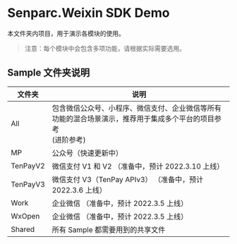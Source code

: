 # Senparc.Weixin SDK Demo

本文件夹内项目，用于演示各模块的使用。

> 注意：每个模块中会包含多项功能，请根据实际需要选用。

## Sample 文件夹说明

|      文件夹    |           说明            |
|---------------|---------------------------|
|   All         |   包含微信公众号、小程序、微信支付、企业微信等所有功能的混合场景演示，推荐用于集成多个平台的项目参考<br />(进阶参考)
|   MP          |   公众号（快速更新中）
|   TenPayV2    |   微信支付 V1 和 V2 （准备中，预计 2022.3.10 上线）
|   TenPayV3    |   微信支付 V3（TenPay APIv3） （准备中，预计 2022.3.6 上线）
|   Work        |   企业微信 （准备中，预计 2022.3.5 上线）
|   WxOpen      |   企业微信 （准备中，预计 2022.3.5 上线）
|   Shared      |   所有 Sample 都需要用到的共享文件
